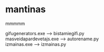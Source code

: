 # mantinas
mmmmm

gifugenerators.exe --> bistamiegifi.py  
masveidapardevetajs.exe --> autorename.py  
izmainas.exe --> izmainas.py  
